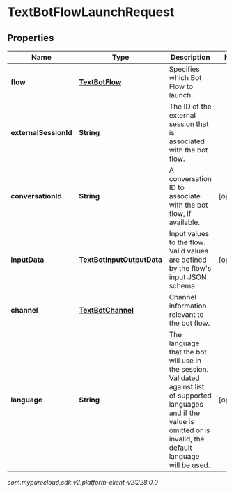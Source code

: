 # TextBotFlowLaunchRequest


## Properties

| Name | Type | Description | Notes |
| ------------ | ------------- | ------------- | ------------- |
| **flow** | [**TextBotFlow**](TextBotFlow) | Specifies which Bot Flow to launch. |  |
| **externalSessionId** | **String** | The ID of the external session that is associated with the bot flow. |  |
| **conversationId** | **String** | A conversation ID to associate with the bot flow, if available. |  [optional] |
| **inputData** | [**TextBotInputOutputData**](TextBotInputOutputData) | Input values to the flow. Valid values are defined by the flow's input JSON schema. |  [optional] |
| **channel** | [**TextBotChannel**](TextBotChannel) | Channel information relevant to the bot flow. |  |
| **language** | **String** | The language that the bot will use in the session. Validated against list of supported languages and if the value is omitted or is invalid, the default language will be used. |  [optional] |




_com.mypurecloud.sdk.v2:platform-client-v2:228.0.0_
